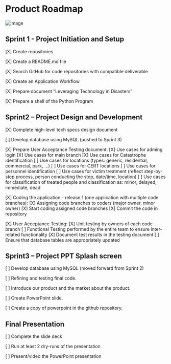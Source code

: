 # Product Roadmap

![image](https://user-images.githubusercontent.com/111323403/200144592-546201e1-ffcf-4f89-ae07-fd7fe5dbe6a7.png)

## Sprint 1 - Project Initiation and Setup

[X] Create repositories

[X] Create a README.md file

[X] Search GitHub for code repositories with compatible deliverable

[X] Create an Application Workflow

[X] Prepare document “Leveraging Technology in Disasters”

[X] Prepare a shell of the Python Program
  
## Sprint2 – Project Design and Development

[X] Complete high-level tech specs design document

[ ] Develop database using MySQL (pushed to Sprint 3)

[X] Prepare User Acceptance Testing document:
[X] Use cases for adming login
[X] Use cases for main branch
[X] Use cases for Catastrophe identification
[ ] Use cases for locations (types: generic, residential, commercial, park, …)
[ ] Use cases for CERT locations
[ ] Use cases for personnel identification
[ ]	Use cases for victim treatment (reflect step-by-step process, person conducting the step, date/time, location)
[ ]	Use cases for classification of treated people and classification as: minor, delayed, immediate, dead

[X] Coding the application - release 1 (one application with multiple code branches):
[X] Assigning code branches to coders (major owner, minor owner)
[X] Start coding assigned code branches
[X] Commit the code in repository

[X] User Acceptance Testing:
[X] Unit testing by owners of each code branch
[ ] Functional Testing performed by the entire team to ensure inter-related functionality
[X] Document test results in the testing document 
[ ] Ensure that database tables are appropriately updated
  
## Sprint3 – Project PPT Splash screen 

[ ] Develop database using MySQL (moved forward from Sprint 2)

[ ] Refining and testing final code.

[ ] Introduce our product and the market about the product.

[ ] Create PowerPoint slide.

[ ] Create a copy of powerpoint in the github repository.

## Final Presentation

[ ] Complete the slide deck

[ ] Run at least 2 dry-runs of the presentation

[ ] Present/video the PowerPoint presentation

